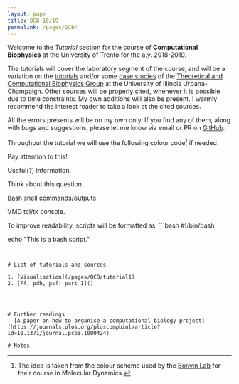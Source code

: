 ```yaml
---
layout: page
title: QCB 18/19
permalink: /pages/QCB/
---
```


Welcome to the *Tutorial* section for the course of **Computational Biophysics** at the University of Trento for the a.y. 2018-2019.

The tutorials will cover the laboratory segment of the course, and will be a variation on the [tutorials](https://www.ks.uiuc.edu/Training/Tutorials/) and/or
some [case studies](https://www.ks.uiuc.edu/Training/CaseStudies/) of the [Theoretical and Computational Biophysics Group](https://www.ks.uiuc.edu/) at the
University of Illinois Urbana-Champaign. Other sources will be properly cited, whenever it is possible due to time constraints. My own additions will also be present.
I warmly recommend the interest reader to take a look at the cited sources.

All the errors presents will be on my own only. If you find any of them, along with bugs and suggestions, please let me know via email or PR on [GitHub](https://github.com/GianFree/gianfree.github.io).

Throughout the tutorial we will use the following colour code[^1] if needed.

[^1]: The idea is taken from the colour scheme used by the [Bonvin Lab](http://www.bonvinlab.org/education/molmod/) for their course in Molecular Dynamics.

<p class="prompt prompt-attention"> Pay attention to this!</p>
<p class="prompt prompt-info"> Useful(?) information. </p>
<p class="prompt prompt-question"> Think about this question. </p>
<p class="prompt prompt-shell"> Bash shell commands/outputs</p>
<p class="prompt prompt-tk"> VMD tcl/tk console.</p>
To improve readability, scripts will be formatted as:
```bash
#!/bin/bash

echo "This is a bash script."
```


# List of tutorials and sources

1. [Visualisation](/pages/QCB/tutorial1)
2. [Ff, pdb, psf: part I]()




# Further readings
- [A paper on how to organise a computational biology project](https://journals.plos.org/ploscompbiol/article?id=10.1371/journal.pcbi.1000424)

# Notes
